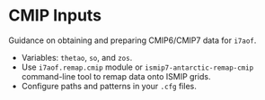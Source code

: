 # CMIP Inputs

Guidance on obtaining and preparing CMIP6/CMIP7 data for `i7aof`.

- Variables: `thetao`, `so`, and `zos`.
- Use `i7aof.remap.cmip` module or `ismip7-antarctic-remap-cmip` command-line
  tool to remap data onto ISMIP grids.
- Configure paths and patterns in your `.cfg` files.
